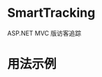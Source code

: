SmartTracking
=============

ASP.NET MVC 版访客追踪

用法示例
=============

<pre>
	<script type="text/javascript">
		var _maq = _maq || [];
		_maq.push(['_setAccount', 'SmartTracking']);
		_maq.push(['_trackPageview']);
		_maq.push(['_trackSubmit']);
		_maq.push(['_trackClick']);
		_maq.push(['_trackMover']);
	
		(function () {
			var ma = document.createElement('script'); ma.type = 'text/javascript'; ma.async = true;
			ma.src = ('https:' == document.location.protocol ? 'https://' : 'http://') + 'localhost:50374/ma.js';
			var s = document.getElementsByTagName('script')[0]; s.parentNode.insertBefore(ma, s);
		})();
	</script>
</pre>
